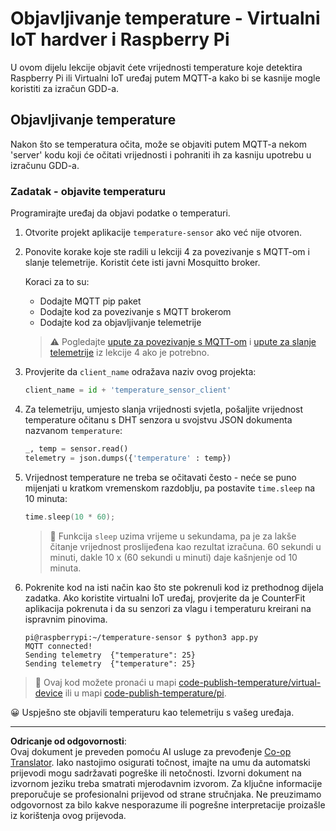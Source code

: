 <!--
CO_OP_TRANSLATOR_METADATA:
{
  "original_hash": "4efc74299e19f5d08f2f3f34451a11ba",
  "translation_date": "2025-08-28T15:14:12+00:00",
  "source_file": "2-farm/lessons/1-predict-plant-growth/single-board-computer-temp-publish.md",
  "language_code": "hr"
}
-->
# Objavljivanje temperature - Virtualni IoT hardver i Raspberry Pi

U ovom dijelu lekcije objavit ćete vrijednosti temperature koje detektira Raspberry Pi ili Virtualni IoT uređaj putem MQTT-a kako bi se kasnije mogle koristiti za izračun GDD-a.

## Objavljivanje temperature

Nakon što se temperatura očita, može se objaviti putem MQTT-a nekom 'server' kodu koji će očitati vrijednosti i pohraniti ih za kasniju upotrebu u izračunu GDD-a.

### Zadatak - objavite temperaturu

Programirajte uređaj da objavi podatke o temperaturi.

1. Otvorite projekt aplikacije `temperature-sensor` ako već nije otvoren.

1. Ponovite korake koje ste radili u lekciji 4 za povezivanje s MQTT-om i slanje telemetrije. Koristit ćete isti javni Mosquitto broker.

    Koraci za to su:

    - Dodajte MQTT pip paket
    - Dodajte kod za povezivanje s MQTT brokerom
    - Dodajte kod za objavljivanje telemetrije

    > ⚠️ Pogledajte [upute za povezivanje s MQTT-om](../../../1-getting-started/lessons/4-connect-internet/single-board-computer-mqtt.md) i [upute za slanje telemetrije](../../../1-getting-started/lessons/4-connect-internet/single-board-computer-telemetry.md) iz lekcije 4 ako je potrebno.

1. Provjerite da `client_name` odražava naziv ovog projekta:

    ```python
    client_name = id + 'temperature_sensor_client'
    ```

1. Za telemetriju, umjesto slanja vrijednosti svjetla, pošaljite vrijednost temperature očitanu s DHT senzora u svojstvu JSON dokumenta nazvanom `temperature`:

    ```python
    _, temp = sensor.read()
    telemetry = json.dumps({'temperature' : temp})
    ```

1. Vrijednost temperature ne treba se očitavati često - neće se puno mijenjati u kratkom vremenskom razdoblju, pa postavite `time.sleep` na 10 minuta:

    ```cpp
    time.sleep(10 * 60);
    ```

    > 💁 Funkcija `sleep` uzima vrijeme u sekundama, pa je za lakše čitanje vrijednost proslijeđena kao rezultat izračuna. 60 sekundi u minuti, dakle 10 x (60 sekundi u minuti) daje kašnjenje od 10 minuta.

1. Pokrenite kod na isti način kao što ste pokrenuli kod iz prethodnog dijela zadatka. Ako koristite virtualni IoT uređaj, provjerite da je CounterFit aplikacija pokrenuta i da su senzori za vlagu i temperaturu kreirani na ispravnim pinovima.

    ```output
    pi@raspberrypi:~/temperature-sensor $ python3 app.py
    MQTT connected!
    Sending telemetry  {"temperature": 25}
    Sending telemetry  {"temperature": 25}
    ```

> 💁 Ovaj kod možete pronaći u mapi [code-publish-temperature/virtual-device](../../../../../2-farm/lessons/1-predict-plant-growth/code-publish-temperature/virtual-device) ili u mapi [code-publish-temperature/pi](../../../../../2-farm/lessons/1-predict-plant-growth/code-publish-temperature/pi).

😀 Uspješno ste objavili temperaturu kao telemetriju s vašeg uređaja.

---

**Odricanje od odgovornosti**:  
Ovaj dokument je preveden pomoću AI usluge za prevođenje [Co-op Translator](https://github.com/Azure/co-op-translator). Iako nastojimo osigurati točnost, imajte na umu da automatski prijevodi mogu sadržavati pogreške ili netočnosti. Izvorni dokument na izvornom jeziku treba smatrati mjerodavnim izvorom. Za ključne informacije preporučuje se profesionalni prijevod od strane stručnjaka. Ne preuzimamo odgovornost za bilo kakve nesporazume ili pogrešne interpretacije proizašle iz korištenja ovog prijevoda.